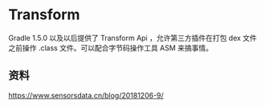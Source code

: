 # Transform



Gradle 1.5.0 以及以后提供了 Transform Api ，允许第三方插件在打包 dex 文件之前操作 .class 文件。可以配合字节码操作工具 ASM 来搞事情。



















## 资料

https://www.sensorsdata.cn/blog/20181206-9/